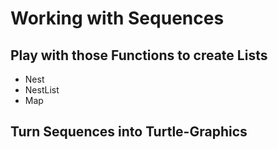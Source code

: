 # Working with Sequences


## Play with those Functions to create Lists

* Nest
* NestList
* Map

## Turn Sequences into Turtle-Graphics

 


